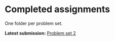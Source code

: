 # Completed assignments

One folder per problem set.

**Latest submission:** [Problem set 2](https://github.com/tomvandal/phys512/tree/master/assignments/ps2)
